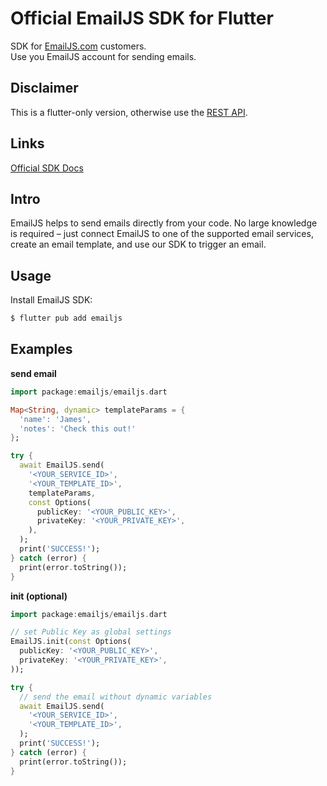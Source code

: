# Official EmailJS SDK for Flutter

SDK for [EmailJS.com](https://www.emailjs.com) customers.
\
Use you EmailJS account for sending emails.

## Disclaimer

This is a flutter-only version, otherwise use
the [REST API](https://www.emailjs.com/docs/rest-api/send/).

## Links

[Official SDK Docs](https://www.emailjs.com/docs)

## Intro

EmailJS helps to send emails directly from your code.
No large knowledge is required – just connect EmailJS to one of the supported
email services, create an email template, and use our SDK
to trigger an email.

## Usage

Install EmailJS SDK:

```bash 
$ flutter pub add emailjs 
```

## Examples

**send email**

```dart 
import package:emailjs/emailjs.dart

Map<String, dynamic> templateParams = {
  'name': 'James',
  'notes': 'Check this out!'
};

try {
  await EmailJS.send(
    '<YOUR_SERVICE_ID>',
    '<YOUR_TEMPLATE_ID>',
    templateParams,
    const Options(
      publicKey: '<YOUR_PUBLIC_KEY>',
      privateKey: '<YOUR_PRIVATE_KEY>',
    ),
  );
  print('SUCCESS!');
} catch (error) {
  print(error.toString());
}
```

**init (optional)**
```dart 
import package:emailjs/emailjs.dart

// set Public Key as global settings
EmailJS.init(const Options(
  publicKey: '<YOUR_PUBLIC_KEY>',
  privateKey: '<YOUR_PRIVATE_KEY>',
));

try {
  // send the email without dynamic variables
  await EmailJS.send(
    '<YOUR_SERVICE_ID>',
    '<YOUR_TEMPLATE_ID>',
  );
  print('SUCCESS!');
} catch (error) {
  print(error.toString());
}
```
